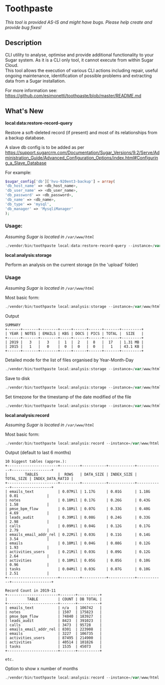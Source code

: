 # Toothpaste

*This tool is provided AS-IS and might have bugs. Please help create and provide bug fixes!*

## Description
CLI utility to analyse, optimise and provide additional functionality to your Sugar system. As it is a CLI only tool, it cannot execute from within Sugar Cloud.<br />
This tool allows the execution of various CLI actions including repair, useful ongoing maintenance, identification of possible problems and extracting data from a Sugar installation.

For more information see: https://github.com/esimonetti/toothpaste/blob/master/README.md

## What's New 

**local:data:restore-record-query**

Restore a soft-deleted record (if present) and most of its relationships from a backup database.

A slave db config is to be added as per https://support.sugarcrm.com/Documentation/Sugar_Versions/9.2/Serve/Administration_Guide/Advanced_Configuration_Options/index.html#Configuring_a_Slave_Database

For example: 

```PHP
$sugar_config['db']['hvu-920ent3-backup'] = array(
'db_host_name' => <db_host_name>,
'db_user_name' => <db_user_name>,
'db_password' => <db_password>,
'db_name' => <db_name>,
'db_type' => 'mysql',
'db_manager' => 'MysqliManager'
);
```

### Usage:

*Assuming Sugar is located in `/var/www/html`*

```PowerShell
./vendor/bin/toothpaste local:data:restore-record-query --instance=/var/www/html --module=Accounts --record=635be41c-0d9c-11ea-b1c6-0242ac120006 --db_backup=hvu920ent-backup
```

**local:analysis:storage**

Perform an analysis on the current storage (in the 'upload' folder)

### Usage

*Assuming Sugar is located in `/var/www/html`*

Most basic form:
```PowerShell
./vendor/bin/toothpaste local:analysis:storage --instance=/var/www/html
```

Output
```
SUMMARY
+------+-------+--------+-----+------+------+-------+---------+
| YEAR | NOTES | EMAILS | KBS | DOCS | PICS | TOTAL |  SIZE   |
+------+-------+--------+-----+------+------+-------+---------+
| 2019 |   3   |   3    |  1  |  2   |  8   |  17   | 1.31 MB |
| 2015 |   1   |   0    |  0  |  0   |  0   |   1   | 43.1 KB |
+------+-------+--------+-----+------+------+-------+---------+
```

Detailed mode for the list of files organised by Year-Month-Day
```PowerShell
./vendor/bin/toothpaste local:analysis:storage --instance=/var/www/html --detailed=1‍‍
```

Save to disk
```PowerShell
./vendor/bin/toothpaste local:analysis:storage --instance=/var/www/html --dir=.
```

Set timezone for the timestamp of the date modified of the file
```PowerShell
./vendor/bin/toothpaste local:analysis:storage --instance=/var/www/html --timezone=America/Los_Angeles‍‍ 
```

**local:analysis:record**

*Assuming Sugar is located in `/var/www/html`*

Most basic form:
```PowerShell
./vendor/bin/toothpaste local:analysis:record --instance=/var/www/html
```

Output (default to last 6 months)
```
10 biggest tables (approx.):
+-----------------------+---------+-----------+------------+------------+------------------+
|        TABLES         |  ROWS   | DATA_SIZE | INDEX_SIZE | TOTAL_SIZE | INDEX_DATA_RATIO |
+-----------------------+---------+-----------+------------+------------+------------------+
| emails_text           | 0.07Mil | 1.17G     | 0.01G      | 1.18G      | 0.01             |
| notes                 | 0.18Mil | 0.17G     | 0.26G      | 0.43G      | 1.58             |
| pmse_bpm_flow         | 0.18Mil | 0.07G     | 0.33G      | 0.40G      | 4.69             |
| leads_audit           | 0.39Mil | 0.08G     | 0.24G      | 0.33G      | 2.98             |
| calls                 | 0.09Mil | 0.04G     | 0.12G      | 0.17G      | 2.79             |
| emails_email_addr_rel | 0.22Mil | 0.03G     | 0.11G      | 0.14G      | 3.54             |
| emails                | 0.10Mil | 0.04G     | 0.08G      | 0.12G      | 1.93             |
| activities_users      | 0.21Mil | 0.03G     | 0.09G      | 0.12G      | 2.64             |
| activities            | 0.10Mil | 0.05G     | 0.05G      | 0.10G      | 0.96             |
| tasks                 | 0.04Mil | 0.03G     | 0.07G      | 0.10G      | 2.51             |
+-----------------------+---------+-----------+------------+------------+------------------+

Record Count in 2019-11
+-----------------------+-------+----------+
|         TABLE         | COUNT | DB TOTAL |
+-----------------------+-------+----------+
| emails_text           | n/a   | 106742   |
| notes                 | 1507  | 175823   |
| pmse_bpm_flow         | 74840 | 183927   |
| leads_audit           | 8423  | 391023   |
| calls                 | 3473  | 95728    |
| emails_email_addr_rel | 8301  | 223908   |
| emails                | 3227  | 106735   |
| activities_users      | 87495 | 214900   |
| activities            | 40514 | 101826   |
| tasks                 | 1535  | 45073    |
+-----------------------+-------+----------+

etc.
```

Option to show x number of months
```PowerShell
./vendor/bin/toothpaste local:analysis:record --instance=/var/www/html --months=7
```

